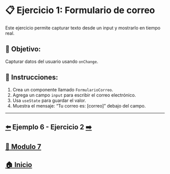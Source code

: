 
# 📋 Ejercicio 1: Formulario de correo

Este ejercicio permite capturar texto desde un input y mostrarlo en tiempo real.

## 🎯 Objetivo:
Capturar datos del usuario usando `onChange`.

## 📝 Instrucciones:
1. Crea un componente llamado `FormularioCorreo`.
2. Agrega un campo `input` para escribir el correo electrónico.
3. Usa `useState` para guardar el valor.
4. Muestra el mensaje: “Tu correo es: [correo]” debajo del campo.

---

## [⬅️](../Ejemplos/Ejemplo_6.md) Ejemplo 6 - Ejercicio 2 [➡️](../Ejercicios/Ejercicio_2.md) 
## [📄 Modulo 7](../Modulo_7.md)
## [🏠 Inicio](../../README.md)
